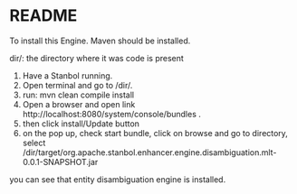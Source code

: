 README
=======
To install this Engine. 
Maven should be installed.

 dir/: the directory where it was code is present

1. Have a Stanbol running. 
2. Open terminal and go to /dir/.
3. run:  mvn clean compile install
4. Open a browser and open link  http://localhost:8080/system/console/bundles . 
5. then click install/Update button
6. on the pop up, check start bundle, click on browse and go to directory, select /dir/target/org.apache.stanbol.enhancer.engine.disambiguation.mlt-0.0.1-SNAPSHOT.jar  

you can see that entity disambiguation engine is installed.
